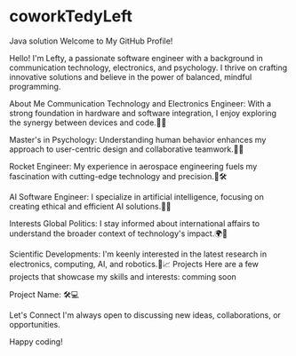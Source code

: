 # coworkTedyLeft
Java solution
Welcome to My GitHub Profile!

Hello! I'm Lefty, a passionate software engineer with a background in communication technology, electronics, and psychology. I thrive on crafting innovative solutions and believe in the power of balanced, mindful programming.

About Me
Communication Technology and Electronics Engineer: With a strong foundation in hardware and software integration, I enjoy exploring the synergy between devices and code.🔧🔌

Master's in Psychology: Understanding human behavior enhances my approach to user-centric design and collaborative teamwork.🧠🤝

Rocket Engineer: My experience in aerospace engineering fuels my fascination with cutting-edge technology and precision.🚀🛠️

AI Software Engineer: I specialize in artificial intelligence, focusing on creating ethical and efficient AI solutions.🤖💡

Interests
Global Politics: I stay informed about international affairs to understand the broader context of technology's impact.🌍📰

Scientific Developments: I'm keenly interested in the latest research in electronics, computing, AI, and robotics.🔬📈
Projects
Here are a few projects that showcase my skills and interests: comming soon

Project Name:  🛠️💻 

Let's Connect
I'm always open to discussing new ideas, collaborations, or opportunities.

Happy coding!
